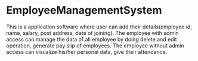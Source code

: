 # EmployeeManagementSystem
This is a application software where user can add their details(employee id, name, salary, post address, date of joining). The employee with admin access can manage the data of all employee by doing delete and edit operation, generate pay slip of employees. The employee without admin access can visualize his/her personal data, give their attendance.
